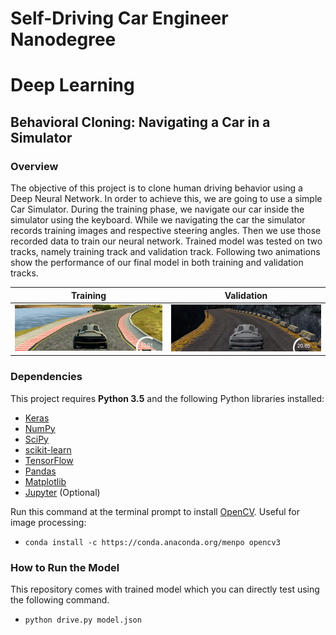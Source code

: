 # Self-Driving Car Engineer Nanodegree
# Deep Learning
## Behavioral Cloning: Navigating a Car in a Simulator

### Overview

The objective of this project is to clone human driving behavior using a Deep Neural Network. In order to achieve this, we are going to use a simple Car Simulator. During the training phase, we navigate our car inside the simulator using the keyboard. While we navigating the car the simulator records training images and respective steering angles. Then we use those recorded data to train our neural network. Trained model was tested on two tracks, namely training track and validation track. Following two animations show the performance of our final model in both training and validation tracks.

Training | Validation
------------|---------------
![training_img](./images/track_one.gif) | ![validation_img](./images/track_two.gif)

### Dependencies

This project requires **Python 3.5** and the following Python libraries installed:

- [Keras](https://keras.io/)
- [NumPy](http://www.numpy.org/)
- [SciPy](https://www.scipy.org/)
- [scikit-learn](http://scikit-learn.org/)
- [TensorFlow](http://tensorflow.org)
- [Pandas](http://pandas.pydata.org/)
- [Matplotlib](http://matplotlib.org/)
- [Jupyter](http://jupyter.org/) (Optional)

Run this command at the terminal prompt to install [OpenCV](http://opencv.org/). Useful for image processing:

- `conda install -c https://conda.anaconda.org/menpo opencv3`

### How to Run the Model

This repository comes with trained model which you can directly test using the following command.

- `python drive.py model.json`
